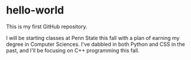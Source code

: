 hello-world
===========

This is my first GitHub repository.

I will be starting classes at Penn State this fall with a plan of earning my degree in Computer Sciences.  I've dabbled in both Python and CSS in the past, and I'll be focusing on C++ programming this fall.
